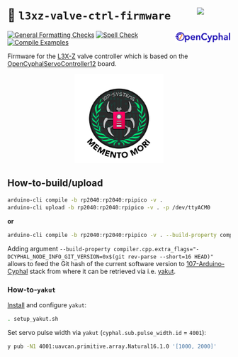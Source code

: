 <a href="https://107-systems.org/"><img align="right" src="https://raw.githubusercontent.com/107-systems/.github/main/logo/107-systems.png" width="15%"></a>
:floppy_disk: `l3xz-valve-ctrl-firmware`
========================================
<a href="https://opencyphal.org/"><img align="right" src="https://raw.githubusercontent.com/107-systems/.github/main/logo/opencyphal.svg" width="25%"></a>
[![General Formatting Checks](https://github.com/107-systems/l3xz-valve-ctrl-firmware/workflows/General%20Formatting%20Checks/badge.svg)](https://github.com/107-systems/l3xz-valve-ctrl-firmware/actions?workflow=General+Formatting+Checks)
[![Spell Check](https://github.com/107-systems/l3xz-valve-ctrl-firmware/workflows/Spell%20Check/badge.svg)](https://github.com/107-systems/l3xz-valve-ctrl-firmware/actions?workflow=Spell+Check)
[![Compile Examples](https://github.com/107-systems/l3xz-valve-ctrl-firmware/workflows/Compile/badge.svg)](https://github.com/107-systems/l3xz-valve-ctrl-firmware/actions?workflow=Compile)

Firmware for the [L3X-Z](https://github.com/107-systems/l3xz) valve controller which is based on the [OpenCyphalServoController12](https://github.com/generationmake/OpenCyphalServoController12) board.

<p align="center">
  <a href="https://github.com/107-systems/l3xz"><img src="https://raw.githubusercontent.com/107-systems/.github/main/logo/l3xz-logo-memento-mori-github.png" width="40%"></a>
</p>

## How-to-build/upload
```bash
arduino-cli compile -b rp2040:rp2040:rpipico -v .
arduino-cli upload -b rp2040:rp2040:rpipico -v . -p /dev/ttyACM0
```
**or**
```bash
arduino-cli compile -b rp2040:rp2040:rpipico -v . --build-property compiler.cpp.extra_flags="-DCYPHAL_NODE_INFO_GIT_VERSION=0x$(git rev-parse --short=16 HEAD)"
```
Adding argument `--build-property compiler.cpp.extra_flags="-DCYPHAL_NODE_INFO_GIT_VERSION=0x$(git rev-parse --short=16 HEAD)"` allows to feed the Git hash of the current software version to [107-Arduino-Cyphal](https://github.com/107-systems/107-Arduino-Cyphal) stack from where it can be retrieved via i.e. [yakut](https://github.com/opencyphal/yakut).

### How-to-`yakut`
[Install](https://github.com/OpenCyphal/yakut) and configure `yakut`:
```bash
. setup_yakut.sh
```
Set servo pulse width via `yakut` (`cyphal.sub.pulse_width.id` = `4001`):
```bash
y pub -N1 4001:uavcan.primitive.array.Natural16.1.0 '[1000, 2000]'
```
